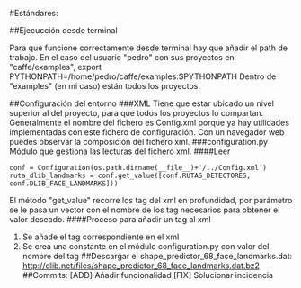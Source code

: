 #Estándares:

##Ejecucción desde terminal

Para que funcione correctamente desde terminal hay que añadir el path de trabajo. En el caso del usuario "pedro" con sus proyectos en "caffe/examples", export PYTHONPATH=/home/pedro/caffe/examples:$PYTHONPATH Dentro de "examples" (en mi caso) están todos los proyectos.

##Configuración del entorno
###XML
Tiene que estar ubicado un nivel superior al del proyecto, para que todos los proyectos lo compartan. Generalmente el nombre del fichero es Config.xml porque ya hay utilidades implementadas con este fichero de configuración. Con un navegador web puedes observar la composición del fichero xml. 
###configuration.py
Módulo que gestiona las lecturas del fichero xml.
####Leer

    conf = Configuration(os.path.dirname(__file__)+'/../Config.xml')
    ruta_dlib_landmarks = conf.get_value([conf.RUTAS_DETECTORES, conf.DLIB_FACE_LANDMARKS]))

El método "get_value" recorre los tag del xml en profundidad, por parámetro se le pasa un vector con el nombre de los tag necesarios para obtener el valor deseado.
####Proceso para añadir un tag al xml
1. Se añade el tag correspondiente en el xml
2. Se crea una constante en el módulo configuration.py con valor del nombre del tag
##Descargar el shape_predictor_68_face_landmarks.dat:
http://dlib.net/files/shape_predictor_68_face_landmarks.dat.bz2
##Commits:
[ADD] Añadir funcionalidad
[FIX] Solucionar incidencia

